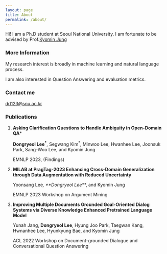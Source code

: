 ```yaml
---
layout: page
title: About
permalink: /about/
---
```


Hi! I am a Ph.D student at Seoul National University. I am fortunate to be advised by Prof.[Kyomin Jung](http://milab.snu.ac.kr/kjung/index.html)

### More Information

My research interest is broadly in machine learning and natural language process. 

I am also interested in Question Answering and evaluation metrics.

### Contact me

[drl123@snu.ac.kr](mailto:drl123@snu.ac.kr)

### Publications

1. **Asking Clarification Questions to Handle Ambiguity in Open-Domain QA***

   
   **Dongryeol Lee<sup>*</sup>**, Segwang Kim<sup>*</sup>, Minwoo Lee, Hwanhee Lee, Joonsuk Park, Sang-Woo Lee, and Kyomin Jung


   EMNLP 2023, (Findings)



2. **MILAB at PragTag-2023 Enhancing Cross-Domain Generalization through Data Augmentation with Reduced Uncertainty**

   Yoonsang Lee<sup>*</sup>, **Dongryeol Lee<sup>*</sup>**, and Kyomin Jung

   EMNLP 2023 Workshop on Argument Mining





4. **Improving Multiple Documents Grounded Goal-Oriented Dialog Systems via Diverse Knowledge Enhanced Pretrained Language Model**

   Yunah Jang, **Dongryeol Lee**, Hyung Joo Park, Taegwan Kang, Hwnanhee Lee, Hyunkyung Bae, and Kyomin Jung

   ACL 2022 Workshop on Document-grounded Dialogue and Conversational Question Answering
